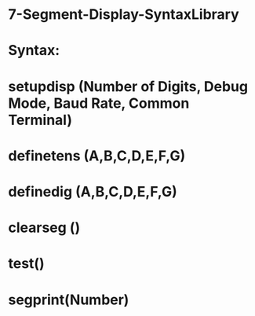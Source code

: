 # 7-Segment-Display-SyntaxLibrary

# Syntax:

# setupdisp (Number of Digits, Debug Mode, Baud Rate, Common Terminal)
# definetens (A,B,C,D,E,F,G)
# definedig (A,B,C,D,E,F,G)
# clearseg ()
# test()
# segprint(Number)
